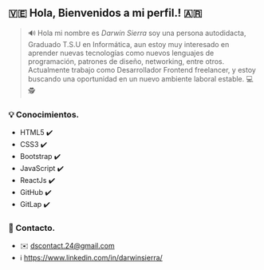 ## 🇻🇪 Hola, Bienvenidos a mi perfil.! 🇦🇷

> 🔊 Hola mi nombre es *Darwin Sierra* soy una persona autodidacta, Graduado T.S.U en Informática, aun estoy muy interesado en aprender nuevas tecnologías como nuevos lenguajes de programación, patrones de diseño, networking, entre otros. Actualmente trabajo como Desarrollador Frontend freelancer, y estoy buscando una oportunidad en un nuevo ambiente laboral estable. 💻 🕵️

### 💡 Conocimientos.

- HTML5 ✔️
- CSS3 ✔️
- Bootstrap ✔️
- JavaScript ✔️
- ReactJs ✔️
- GitHub ✔️
- GitLap ✔️

### 👤 Contacto.

- ✉️ dscontact.24@gmail.com
- ℹ️ https://www.linkedin.com/in/darwinsierra/




<!--
**DarwinSc/DarwinSc** is a ✨ _special_ ✨ repository because its `README.md` (this file) appears on your GitHub profile.

Here are some ideas to get you started:

- 🔭 I’m currently working on ...
- 🌱 I’m currently learning ...
- 👯 I’m looking to collaborate on ...
- 🤔 I’m looking for help with ...
- 💬 Ask me about ...
- 📫 How to reach me: ...
- 😄 Pronouns: ...
- ⚡ Fun fact: ...
-->

